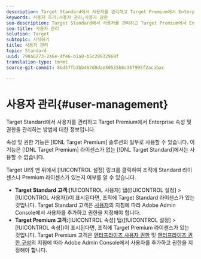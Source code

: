 ```yaml
---
description: Target Standard에서 사용자를 관리하고 Target Premium에서 Enterprise 속성 및 권한을 관리하는 방법에 대한 정보입니다.
keywords: 사용자 추가;사용자 관리;사용자 권한
seo-description: Target Standard에서 사용자를 관리하고 Target Premium에서 Enterprise 속성 및 권한을 관리하는 방법에 대한 정보입니다.
seo-title: 사용자 관리
solution: Target
subtopic: 시작하기
title: 사용자 관리
topic: Standard
uuid: 798a6273-2a6e-4fe6-b1a0-b5c28932969f
translation-type: tm+mt
source-git-commit: 8bd57fb3bb467d8dae50535b6c367995f2acabac

---
```



# 사용자 관리{#user-management}

Target Standard에서 사용자를 관리하고 Target Premium에서 Enterprise 속성 및 권한을 관리하는 방법에 대한 정보입니다.

속성 및 권한 기능은 [!DNL Target Premium] 솔루션의 일부로 사용할 수 있습니다. 이 기능은 [!DNL Target Premium] 라이센스가 없는 [!DNL Target Standard]에서는 사용할 수 없습니다.

Target UI의 맨 위에서 [!UICONTROL 설정] 링크를 클릭하여 조직에 Standard 라이센스나 Premium 라이센스가 있는지 여부를 알 수 있습니다.

* **Target Standard 고객:**[!UICONTROL 사용자] 탭([!UICONTROL 설정] &gt; [!UICONTROL 사용자])이 표시된다면, 조직에 Target Standard 라이센스가 있는 것입니다. Target Standard 고객은 [사용자](/help/administrating-target/c-user-management/c-user-management/user-management.md)의 지침에 따라 Adobe Admin Console에서 사용자를 추가하고 권한을 지정해야 합니다.
* **Target Premium 고객:**[!UICONTROL 속성] 탭([!UICONTROL 설정] &gt; [!UICONTROL 속성])이 표시된다면, 조직에 Target Premium 라이센스가 있는 것입니다. Target Premium 고객은 [엔터프라이즈 사용자 권한](../../administrating-target/c-user-management/property-channel/property-channel.md#concept_E396B16FA2024ADBA27BC056138F9838) 및 [엔터프라이즈 권한 구성](../../administrating-target/c-user-management/property-channel/properties-overview.md#concept_22F2855DBF0D4754B9460F5D68749C71)의 지침에 따라 Adobe Admin Console에서 사용자를 추가하고 권한을 지정해야 합니다.

